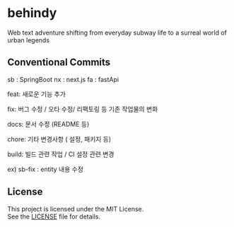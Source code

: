 # behindy
Web text adventure shifting from everyday subway life to a surreal world of urban legends


## Conventional Commits

sb : SpringBoot
nx : next.js
fa : fastApi

feat:       새로운 기능 추가

fix:        버그 수정 / 오타 수정/ 리팩토링 등 기존 작업물의 변화

docs:       문서 수정 (README 등)

chore:      기타 변경사항 ( 설정, 패키지 등)

build:      빌드 관련 작업 / CI 설정 관련 변경


ex) sb-fix : entity 내용 수정

## License

This project is licensed under the MIT License.  
See the [LICENSE](./LICENSE) file for details.
